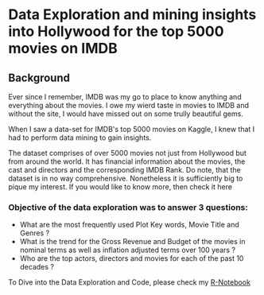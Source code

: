 # Data Exploration and mining insights into Hollywood for the top 5000 movies on IMDB

## Background
Ever since I remember, IMDB was my go to place to know anything and everything about the movies. I owe my wierd taste in movies to IMDB and without the site, I would have missed out on some trully beautiful gems.

When I saw a data-set for IMDB's top 5000 movies on Kaggle, I knew that I had to perform data mining to gain insights. 

The dataset comprises of over 5000 movies not just from Hollywood but from around the world. It has financial information about the movies, the cast and directors and the corresponding IMDB Rank. Do note, that the dataset is in no way comprehensive. Nonetheless it is sufficiently big to pique my interest. If you would like to know more, then check it here

### Objective of the data exploration was to answer 3 questions:
* What are the most frequently used Plot Key words, Movie Title and Genres ?
* What is the trend for the Gross Revenue and Budget of the movies in nominal terms as well as inflation adjusted terms over 100 years ?
* Who are the top actors, directors and movies for each of the past 10 decades ?

To Dive into the Data Exploration and Code, please check my [R-Notebook](https://github.com/devashishpatel/IMDB-Top-5000/blob/master/IMDB-Data%20Exploration.ipynb)
